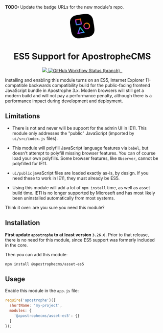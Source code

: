 **TODO:** Update the badge URLs for the new module's repo.

<div align="center">
  <img src="https://raw.githubusercontent.com/apostrophecms/apostrophe/main/logo.svg" alt="ApostropheCMS logo" width="80" height="80">

  <h1>ES5 Support for ApostropheCMS</h1>
  <p>
    <a aria-label="Apostrophe logo" href="https://v3.docs.apostrophecms.org">
      <img src="https://img.shields.io/badge/MADE%20FOR%20ApostropheCMS-000000.svg?style=for-the-badge&logo=Apostrophe&labelColor=6516dd">
    </a>
    <a aria-label="Test status" href="https://github.com/apostrophecms/asset-es5/actions">
      <img alt="GitHub Workflow Status (branch)" src="https://img.shields.io/github/workflow/status/apostrophecms/asset-es5/Tests/main?label=Tests&labelColor=000000&style=for-the-badge">
    </a>
    <a aria-label="Join the community on Discord" href="http://chat.apostrophecms.org">
      <img alt="" src="https://img.shields.io/discord/517772094482677790?color=5865f2&label=Join%20the%20Discord&logo=discord&logoColor=fff&labelColor=000&style=for-the-badge&logoWidth=20">
    </a>
    <a aria-label="License" href="https://github.com/apostrophecms/asset-es5/blob/main/LICENSE.md">
      <img alt="" src="https://img.shields.io/static/v1?style=for-the-badge&labelColor=000000&label=License&message=MIT&color=3DA639">
    </a>
  </p>
</div>

Installing and enabling this module turns on an ES5, Internet Explorer 11-compatible backwards compatibility build for the public-facing frontend JavaScript bundle in Apostrophe 3.x. Modern browsers will still get a modern build and will not pay a performance penalty, although there is a performance impact during development and deployment.

## Limitations

* There is not and never will be support for the admin UI in IE11. This module only addresses the "public" JavaScript (imported by `ui/src/index.js` files).

* This module will polyfill JavaScript language features via `babel`, but doesn't attempt to polyfill missing browser features. You can of course load your own polyfills. Some browser features, like `Observer`, cannot be polyfilled for IE11.
 
* `ui/public` javaScript files are loaded exactly as-is, by design. If you need these to work in IE11, they must already be ES5.

* Using this module will add a lot of `npm install` time, as well as asset build time. IE11 is no longer supported by Microsoft and has most likely been uninstalled automatically from most systems.

Think it over: are you sure you need this module?

## Installation

**First update `apostrophe` to at least version `3.26.0`.** Prior to that release, there is no need for this module, since ES5 support was formerly included in the core.

Then you can add this module:

```
npm install @apostrophecms/asset-es5
```

## Usage

Enable this module in the `app.js` file:

```javascript
require('apostrophe')({
  shortName: 'my-project',
  modules: {
    '@apostrophecms/asset-es5': {}
  }
});
```
